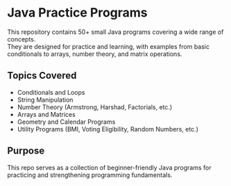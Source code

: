 # Java Practice Programs

This repository contains 50+ small Java programs covering a wide range of concepts.  
They are designed for practice and learning, with examples from basic conditionals to arrays, number theory, and matrix operations.

## Topics Covered
- Conditionals and Loops  
- String Manipulation  
- Number Theory (Armstrong, Harshad, Factorials, etc.)  
- Arrays and Matrices  
- Geometry and Calendar Programs  
- Utility Programs (BMI, Voting Eligibility, Random Numbers, etc.)

## Purpose
This repo serves as a collection of beginner-friendly Java programs for practicing and strengthening programming fundamentals.
